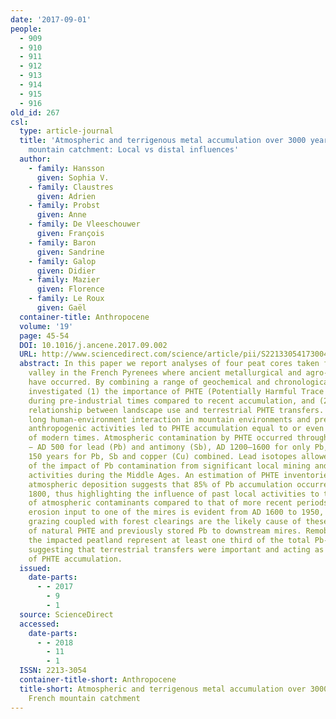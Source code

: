 ```yaml
---
date: '2017-09-01'
people:
  - 909
  - 910
  - 911
  - 912
  - 913
  - 914
  - 915
  - 916
old_id: 267
csl:
  type: article-journal
  title: 'Atmospheric and terrigenous metal accumulation over 3000 years in a French
    mountain catchment: Local vs distal influences'
  author:
    - family: Hansson
      given: Sophia V.
    - family: Claustres
      given: Adrien
    - family: Probst
      given: Anne
    - family: De Vleeschouwer
      given: François
    - family: Baron
      given: Sandrine
    - family: Galop
      given: Didier
    - family: Mazier
      given: Florence
    - family: Le Roux
      given: Gaël
  container-title: Anthropocene
  volume: '19'
  page: 45-54
  DOI: 10.1016/j.ancene.2017.09.002
  URL: http://www.sciencedirect.com/science/article/pii/S2213305417300449
  abstract: In this paper we report analyses of four peat cores taken from a mountain
    valley in the French Pyrenees where ancient metallurgical and agro-pastoral activities
    have occurred. By combining a range of geochemical and chronological proxies we
    investigated (1) the importance of PHTE (Potentially Harmful Trace Element) accumulation
    during pre-industrial times compared to recent accumulation, and (2) the intimate
    relationship between landscape use and terrestrial PHTE transfers. We show how
    long human-environment interaction in mountain environments and pre-industrial
    anthropogenic activities led to PHTE accumulation equal to or even exceeding that
    of modern times. Atmospheric contamination by PHTE occurred throughout 500 BC
    − AD 500 for lead (Pb) and antimony (Sb), AD 1200–1600 for only Pb, and the last
    150 years for Pb, Sb and copper (Cu) combined. Lead isotopes allowed determination
    of the impact of Pb contamination from significant local mining and metallurgical
    activities during the Middle Ages. An estimation of PHTE inventories derived from
    atmospheric deposition suggests that 85% of Pb accumulation occurred before AD
    1800, thus highlighting the influence of past local activities to the accumulation
    of atmospheric contaminants compared to that of more recent periods. Enhanced
    erosion input to one of the mires is evident from AD 1600 to 1950, and intensive
    grazing coupled with forest clearings are the likely cause of these rapid transfers
    of natural PHTE and previously stored Pb to downstream mires. Remobilized Pb in
    the impacted peatland represent at least one third of the total Pb-inventory,
    suggesting that terrestrial transfers were important and acting as hotspot sources
    of PHTE accumulation.
  issued:
    date-parts:
      - - 2017
        - 9
        - 1
  source: ScienceDirect
  accessed:
    date-parts:
      - - 2018
        - 11
        - 1
  ISSN: 2213-3054
  container-title-short: Anthropocene
  title-short: Atmospheric and terrigenous metal accumulation over 3000 years in a
    French mountain catchment
---
```


